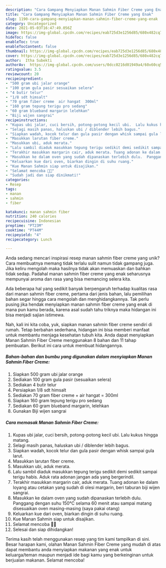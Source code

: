 ```yaml
---
description: "Cara Gampang Menyiapkan Manan Sahmin Fiber Creme yang Enak"
title: "Cara Gampang Menyiapkan Manan Sahmin Fiber Creme yang Enak"
slug: 1190-cara-gampang-menyiapkan-manan-sahmin-fiber-creme-yang-enak
category: Uncategorized
date: 2021-05-03T16:47:49.056Z
image: https://img-global.cpcdn.com/recipes/eab725d3e1256d85/680x482cq70/manan-sahmin-fiber-creme-foto-resep-utama.jpg
hideToc: false
enableToc: true
enableTocContent: false
thumbnail: https://img-global.cpcdn.com/recipes/eab725d3e1256d85/680x482cq70/manan-sahmin-fiber-creme-foto-resep-utama.jpg
cover: https://img-global.cpcdn.com/recipes/eab725d3e1256d85/680x482cq70/manan-sahmin-fiber-creme-foto-resep-utama.jpg
author:  Itha Subekti
authorAv:  https://img-global.cpcdn.com/users/0dcc0216d01949a4/60x60cq50/avatar.jpg
ratingvalue: 3.5
reviewcount: 20
recipeingredient:
- "500 gram ubi jalar orange"
- "100 gram gula pasir sesuaikan selera"
- "4 butir telur"
- "1/8 sdt himsalt"
- "70 gram fiber creme  air hangat  300ml"
- "160 gram tepung terigu pro sedang"
- "60 gram blueband margarin lelehkan"
- "Biji wijen sangrai"
recipeinstructions:
- "Kupas ubi jalar, cuci bersih, potong-potong kecil ubi.  Lalu kukus hingga matang."
- "Selagi masih panas, haluskan ubi / diblender lebih bagus."
- "Siapkan wadah, kocok telur dan gula pasir dengan whisk sampai gula larut."
- "Masukkan larutan fiber creme."
- "Masukkan ubi, aduk merata."
- "Lalu sambil diaduk masukkan tepung terigu sedikit demi sedikit sampai terigu habis. Aduk rata adonan jangan ada yang bergerindil."
- "Terakhir masukkan margarin cair, aduk merata. Tuang adonan ke dalam loyang atau cetakan yang sudah di olesi margarin, beri taburan biji wijen sangrai."
- "Masukkan ke dalam oven yang sudah dipanaskan terlebih dulu.  Panggang dengan suhu 150°C selama 60 menit atau sampai matang disesuaikan oven masing-masing (saya pakai otang)"
- "Keluarkan kue dari oven, biarkan dingin di suhu ruang."
- "Kue Manan Sahmin siap untuk disajikan."
- "Selamat mencoba 💛🧡"
- "Sudah jadi dan siap dinikmati!"
categories:
- Resep
tags:
- manan
- sahmin
- fiber

katakunci: manan sahmin fiber 
nutrition: 240 calories
recipecuisine: Indonesian
preptime: "PT23M"
cooktime: "PT44M"
recipeyield: "4"
recipecategory: Lunch

---
```



Anda sedang mencari inspirasi resep manan sahmin fiber creme yang unik? Cara membuatnya memang tidak terlalu sulit namun tidak gampang juga. Jika keliru mengolah maka hasilnya tidak akan memuaskan dan bahkan tidak sedap. Padahal manan sahmin fiber creme yang enak seharusnya mempunyai aroma dan rasa yang bisa memancing selera kita.




Ada beberapa hal yang sedikit banyak berpengaruh terhadap kualitas rasa dari manan sahmin fiber creme, pertama dari jenis bahan, lalu pemilihan bahan segar hingga cara mengolah dan menghidangkannya. Tak perlu pusing jika hendak menyiapkan manan sahmin fiber creme yang enak di mana pun kamu berada, karena asal sudah tahu triknya maka hidangan ini bisa menjadi sajian istimewa.


Nah, kali ini kita coba, yuk, siapkan manan sahmin fiber creme sendiri di rumah. Tetap berbahan sederhana, hidangan ini bisa memberi manfaat untuk membantu menjaga kesehatan tubuh kita. Anda dapat menyiapkan Manan Sahmin Fiber Creme menggunakan 8 bahan dan 11 tahap pembuatan. Berikut ini cara untuk membuat hidangannya.

<!--inarticleads1-->

##### Bahan-bahan dan bumbu yang digunakan dalam menyiapkan Manan Sahmin Fiber Creme:

1. Siapkan 500 gram ubi jalar orange
1. Sediakan 100 gram gula pasir (sesuaikan selera)
1. Sediakan 4 butir telur
1. Persiapkan 1/8 sdt himsalt
1. Sediakan 70 gram fiber creme + air hangat = 300ml
1. Siapkan 160 gram tepung terigu pro sedang
1. Sediakan 60 gram blueband margarin, lelehkan
1. Gunakan Biji wijen sangrai




<!--inarticleads2-->

##### Cara memasak Manan Sahmin Fiber Creme:

1. Kupas ubi jalar, cuci bersih, potong-potong kecil ubi.  Lalu kukus hingga matang.
1. Selagi masih panas, haluskan ubi / diblender lebih bagus.
1. Siapkan wadah, kocok telur dan gula pasir dengan whisk sampai gula larut.
1. Masukkan larutan fiber creme.
1. Masukkan ubi, aduk merata.
1. Lalu sambil diaduk masukkan tepung terigu sedikit demi sedikit sampai terigu habis. Aduk rata adonan jangan ada yang bergerindil.
1. Terakhir masukkan margarin cair, aduk merata. Tuang adonan ke dalam loyang atau cetakan yang sudah di olesi margarin, beri taburan biji wijen sangrai.
1. Masukkan ke dalam oven yang sudah dipanaskan terlebih dulu.  Panggang dengan suhu 150°C selama 60 menit atau sampai matang disesuaikan oven masing-masing (saya pakai otang)
1. Keluarkan kue dari oven, biarkan dingin di suhu ruang.
1. Kue Manan Sahmin siap untuk disajikan.
1. Selamat mencoba 💛🧡
1. Selesai dan siap dihidangkan!



Terima kasih telah menggunakan resep yang tim kami tampilkan di sini. Besar harapan kami, olahan Manan Sahmin Fiber Creme yang mudah di atas dapat membantu anda menyiapkan makanan yang enak untuk keluarga/teman maupun menjadi ide bagi kamu yang berkeinginan untuk berjualan makanan. Selamat mencoba!
